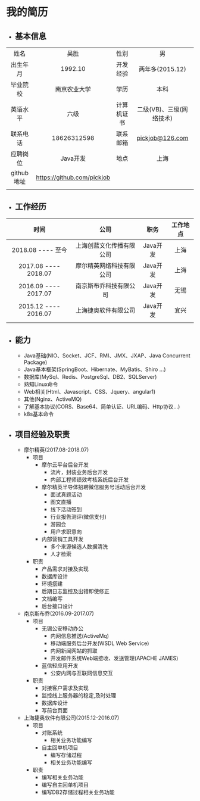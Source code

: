 # 我的简历
- ## 基本信息
|          |                            |       |                 |
|:--------:|:--------------------------:|:-----:|:---------------:|
|    姓名    |             吴胜             |   性别  |        男        |
|   出生年月   |           1992.10          |  开发经验 |   两年多(2015.12)  |
|   毕业院校   |           南京农业大学           |   学历  |        本科       |
|   英语水平   |             六级             | 计算机证书 | 二级(VB)、三级(网络技术) |
|   联系电话   |         18626312598        |  联系邮箱 | pickjob@126.com |
|   应聘岗位   |           Java开发           |   地点  |        上海       |
| github地址 | https://github.com/pickjob |       |                 |
|          |                            |       |                 |


- ## 工作经历
|          时间          |      公司      |   职务   |  工作地点 |
|:--------------------:|:------------:|:------:|:-----:|
|    2018.08 ---- 至今   | 上海创蓝文化传播有限公司 | Java开发 |   上海  |
| 2017.08 ---- 2018.07 | 摩尔精英网络科技有限公司 | Java开发 |   上海  |
| 2016.09 ---- 2017.07 |  南京斯布乔科技有限公司 | Java开发 |   无锡  |
| 2015.12 ---- 2016.07 |  上海捷奥软件有限公司  | Java开发 |   宜兴  |
|                      |              |        |       |


- ## 能力
    - Java基础(NIO、Socket、JCF、RMI、JMX、JXAP、Java Concurrent Package)
    - Java基本框架(SpringBoot、Hibernate、MyBatis、Shiro ...)
    - 数据库(MySql、Redis、PostgreSql、DB2、SQLServer)
    - 熟知Linux命令
    - Web相关(Html、Javascript、CSS、Jquery、angular1)
    - 其他(Nginx、ActiveMQ)
    - 了解基本协议(CORS、Base64、简单认证、URL编码、Http协议...)
    - k8s基本命令

- ## 项目经验及职责
    - 摩尔精英(2017.08-2018.07)
        - 项目
            - 摩尔云平台后台开发
                - 流片，封装业务后台开发
                - 内部工程师绩效考核系统后台开发
            - 摩尔精英半导体招聘微信服务号活动后台开发
                - 面试真题活动
                - 图文直播
                - 线下活动签到
                - 行业报告测评(微信支付)
                - 游园会
                - 用户求职意向
            - 内部营销工具开发
                - 多个来源候选人数据清洗
                - 人才检索
        - 职责
            - 产品需求对接及实现
            - 数据库设计
            - 环境搭建
            - 后期日志监控及出错即使修正
            - 文档编写
            - 后台接口设计
    - 南京斯布乔(2016.09-2017.07)
        - 项目
            - 无锡公安移动办公
                - 内网信息推送(ActiveMq)
                - 移动端服务后台开发(WSDL Web Service)
                - 内网新闻网站的抓取
                - 开发邮件系统Web端接收、发送管理(APACHE JAMES)
            - 蓝信轻应用开发
                - 公安内网与互联网信息交互
        - 职责
            - 对接客户需求及实现
            - 监控线上服务器的稳定,及时处理
            - 数据库设计
            - 写前台页面
    - 上海捷奥软件有限公司(2015.12-2016.07)
        - 项目
            - 对账系统
                - 相关业务功能编写
            - 自主回单机项目
                - 编写存储过程
                - 相关业务功能编写
        - 职责
            - 编写相关业务功能
            - 编写自主回单机项目
            - 编写DB2存储过程相关业务功能
